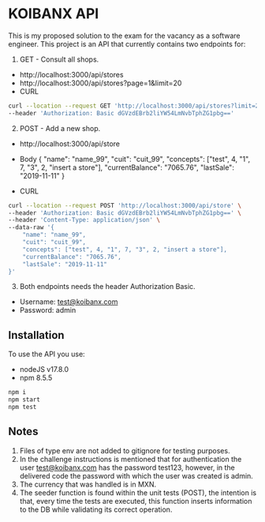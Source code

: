 # KOIBANX API

This is my proposed solution to the exam for the vacancy as a software engineer.
This project is an API that currently contains two endpoints for:

1. GET - Consult all shops.

- http://localhost:3000/api/stores
- http://localhost:3000/api/stores?page=1&limit=20
- CURL
```bash
curl --location --request GET 'http://localhost:3000/api/stores?limit=20&page=1' \
--header 'Authorization: Basic dGVzdEBrb2liYW54LmNvbTphZG1pbg=='
```

2. POST - Add a new shop.

-  http://localhost:3000/api/store
- Body
{
    "name": "name_99",
    "cuit": "cuit_99",
    "concepts": ["test", 4, "1", 7, "3", 2, "insert a store"],
    "currentBalance": "7065.76",
    "lastSale": "2019-11-11"
}

- CURL
```bash
curl --location --request POST 'http://localhost:3000/api/store' \
--header 'Authorization: Basic dGVzdEBrb2liYW54LmNvbTphZG1pbg==' \
--header 'Content-Type: application/json' \
--data-raw '{
    "name": "name_99",
    "cuit": "cuit_99",
    "concepts": ["test", 4, "1", 7, "3", 2, "insert a store"],
    "currentBalance": "7065.76",
    "lastSale": "2019-11-11"
}'
```

3. Both endpoints needs the header Authorization Basic.

- Username: test@koibanx.com
- Password: admin

## Installation

To use the API you use:

- nodeJS v17.8.0
- npm 8.5.5

```bash
npm i
npm start
npm test
```

## Notes

1. Files of type env are not added to gitignore for testing purposes.
2. In the challenge instructions is mentioned that for authentication the user test@koibanx.com has the password test123, however, in the delivered code the password with which the user was created is admin.
3. The currency that was handled is in MXN.
4. The seeder function is found within the unit tests (POST), the intention is that, every time the tests are executed, this function inserts information to the DB while validating its correct operation.
